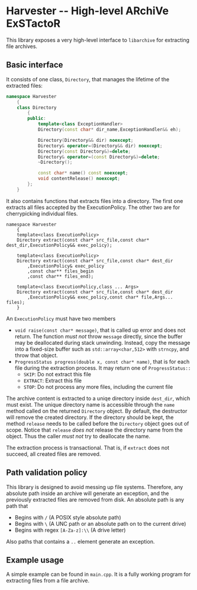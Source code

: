 Harvester -- High-level ARchiVe ExSTactoR
=========================================

This library exposes a very high-level interface to `libarchive` for extracting file archives.

Basic interface
---------------

It consists of one class, `Directory`, that manages the lifetime of the extracted files:

```C++
namespace Harvester
	{
	class Directory
		{
		public:
			template<class ExceptionHandler>
			Directory(const char* dir_name,ExceptionHandler&& eh);

			Directory(Directory&& dir) noexcept;
			Directory& operator=(Directory&& dir) noexcept;
			Directory(const Directory&)=delete;
			Directory& operator=(const Directory&)=delete;
			~Directory();

			const char* name() const noexcept;
			void contentRelease() noexcept;
		};
	}
```

It also contains functions that extracts files into a directory. The first one extracts all
files accepted by the ExecutionPolicy. The other two are for cherrypicking individual files.

	namespace Harvester
		{
		template<class ExecutionPolicy>
		Directory extract(const char* src_file,const char* dest_dir,ExecutionPolicy&& exec_policy);

		template<class ExecutionPolicy>
		Directory extract(const char* src_file,const char* dest_dir
			,ExecutionPolicy& exec_policy
			,const char** files_begin
			,const char** files_end);

		template<class ExecutionPolicy,class ... Args>
		Directory extract(const char* src_file,const char* dest_dir
			,ExecutionPolicy&& exec_policy,const char* file,Args... files);
		}

An `ExecutionPolicy` must have two members

  * `void raise(const char* message)`, that is called up error and does not return. The function *must not* throw `message` directly, since the buffer may be deallocated during stack unwinding. Instead, copy the message into a fixed-size buffer such as `std::array<char,512>` with `strncpy`, and throw that object. 
  * `ProgressStatus progress(double x, const char* name)`, that is for each file during the extraction process. It may return one of `ProgressStatus::`
    - `SKIP`: Do not extract this file
    - `EXTRACT`: Extract this file
    - `STOP`: Do not process any more files, including the current file

The archive content is extracted to a uniqe directory inside `dest_dir`, which must exist. The unique directory name is accessible through the `name` method called on the returned `Directory` object. By default, the destructor will remove the created directory. If the directory should be kept, the method `release` needs to be called before the `Directory` object goes out of scope. Notice that `release` *does not* release the directory name from the object. Thus the caller *must not* try to deallocate the name.

The extraction process is transactional. That is, if `extract` does not succeed, all created files are removed.


Path validation policy
----------------------
This library is designed to avoid messing up file systems. Therefore, any absolute path inside an archive will generate an exception, and the previously extracted files are removed from disk. An absolute path is any path that

 * Begins with `/` (A POSIX style absolute path)
 * Begins with `\` (A UNC path or an absolute path on to the current drive)
 * Begins with regex `[A-Za-z]:\\` (A drive letter)

Also paths that contains a `..` element generate an exception.

Example usage
-------------
A simple example can be found in `main.cpp`. It is a fully working program for extracting files from a file archive.
